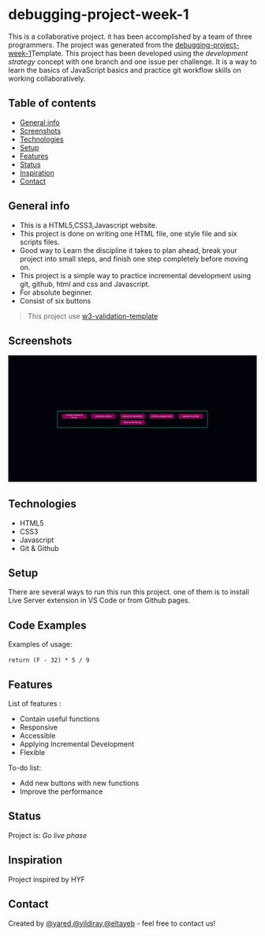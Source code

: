 # debugging-project-week-1

This is a collaborative project. it has been accomplished by a team of three programmers.
The project was generated from the [debugging-project-week-1](https://github.com/HackYourFutureBelgium/debugging-project-week-1)Template.
This project has been developed using the _development strategy_ concept with one branch and one issue per challenge.
It is a way to learn the basics of JavaScript basics and practice git workflow skills on working collaboratively.

## Table of contents
* [General info](#general-info)
* [Screenshots](#screenshots)
* [Technologies](#technologies)
* [Setup](#setup)
* [Features](#features)
* [Status](#status)
* [Inspiration](#inspiration)
* [Contact](#contact)

## General info

- This is a HTML5,CSS3,Javascript website.
- This project is done on writing one HTML file, one style file and six scripts files.
- Good way to Learn the discipline it takes to plan ahead, break your project into small steps, and finish one step completely before moving on.
- This project is a simple way to practice incremental development using git, github, html and css and Javascript.
- For absolute beginner.
- Consist of six buttons
> This project use [w3-validation-template](https://github.com/HackYourFutureBelgium/w3-validation-template)

## Screenshots
![Example screenshot](images/Debugging-project-week1.png)

## Technologies
* HTML5
* CSS3
* Javascript
* Git & Github

## Setup
There are several ways to run this run this project. one of them is to install Live Server extension in VS Code or from Github pages.

## Code Examples
Examples of usage:

`return (F - 32) * 5 / 9`

## Features
List of features :

* Contain useful functions
* Responsive
* Accessible
* Applying Incremental Development 
* Flexible

To-do list:
* Add new buttons with new functions
* Improve the performance

## Status
Project is: _Go live phase_

## Inspiration
Project inspired by  HYF

## Contact
Created by [@yared](https://github.com/yaredyilma),[@yildiray](https://github.com/yildiraykoyuncu),[@eltayeb](https://github.com/Eltayeb-Elgaali) - feel free to contact us!

